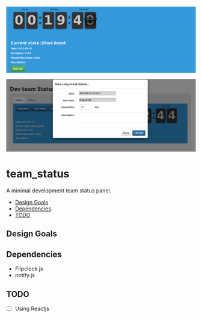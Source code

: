 ![screenshot of team_status](images/1.png)

![screenshot of team_status](images/2.png)

# team_status

A minimal development team status panel.

- [Design Goals](#design-goals)
- [Dependencies](#dependencies)
- [TODO](#todo)

## Design Goals


## Dependencies

- Flipclock.js
- notify.js

## TODO
- [ ] Using Reactjs
